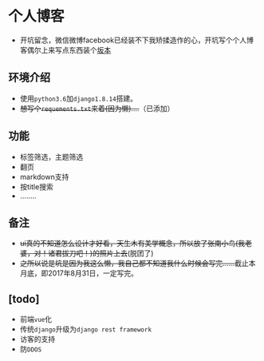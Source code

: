 个人博客
=======

- 开坑留念，微信微博facebook已经装不下我矫揉造作的心，开坑写个个人博客偶尔上来写点东西装个[坂本](https://m.moegirl.org/zh/%E6%88%91%E5%8F%AB%E5%9D%82%E6%9C%AC%E6%88%91%E6%9C%80%E5%B1%8C)

环境介绍
-----

- 使用`python3.6`加`django1.8.14`搭建。
- ~~想写个<code>requements.txt</code>来着(因为懒)....~~（已添加）

功能
---

- 标签筛选，主题筛选
- 翻页
- markdown支持
- 按title搜索
- ........

备注
---

- ~~ui真的不知道怎么设计才好看，天生木有美学概念，所以放了张南小鸟(我老婆，对！诸君拔刀吧！)的照片上去~~(脱团了)
- ~~之所以说是坑是因为我这么懒，我自己都不知道我什么时候会写完......~~截止本月底，即2017年8月31日，一定写完。

[todo]
----
- 前端`vue`化
- 传统`django`升级为`django rest framework`
- 访客的支持
- 防`DDOS`
